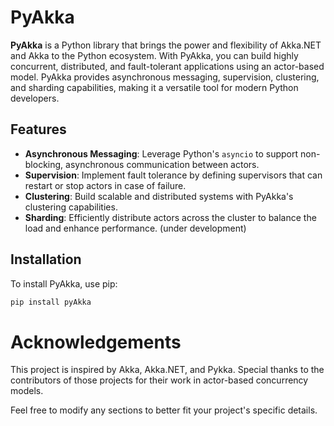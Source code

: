 # PyAkka

**PyAkka** is a Python library that brings the power and flexibility of Akka.NET and Akka to the Python ecosystem. With PyAkka, you can build highly concurrent, distributed, and fault-tolerant applications using an actor-based model. PyAkka provides asynchronous messaging, supervision, clustering, and sharding capabilities, making it a versatile tool for modern Python developers.

## Features

- **Asynchronous Messaging**: Leverage Python's `asyncio` to support non-blocking, asynchronous communication between actors.
- **Supervision**: Implement fault tolerance by defining supervisors that can restart or stop actors in case of failure.
- **Clustering**: Build scalable and distributed systems with PyAkka's clustering capabilities.
- **Sharding**: Efficiently distribute actors across the cluster to balance the load and enhance performance. (under development)

## Installation

To install PyAkka, use pip:

```bash
pip install pyAkka
```

# Acknowledgements
This project is inspired by Akka, Akka.NET, and Pykka. Special thanks to the contributors of those projects for their work in actor-based concurrency models.



Feel free to modify any sections to better fit your project's specific details.